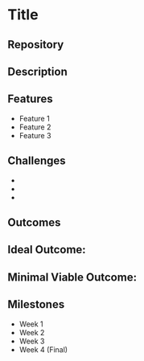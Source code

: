 # Title
## Repository
<Link >

## Description
## Features
- Feature 1
- Feature 2
- Feature 3

## Challenges 
-
-
-

## Outcomes
Ideal Outcome: 
- 
Minimal Viable Outcome: 
- 

## Milestones
- Week 1
- Week 2
- Week 3
- Week 4 (Final)
